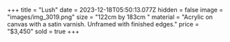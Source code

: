 +++
title = "Lush"
date = 2023-12-18T05:50:13.077Z
hidden = false
image = "images/img_3019.png"
size = "122cm by 183cm "
material = "Acrylic on canvas with a satin varnish. Unframed with finished edges."
price = "$3,450"
sold = true
+++
